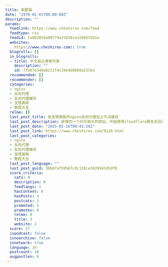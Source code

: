 ```yaml
---
title: 柴郡猫
date: "1970-01-01T00:00:00Z"
description: ""
params:
  feedlink: https://www.cheshirex.com/feed
  feedtype: rss
  feedid: 1a993059a00779a31658ce32666fb81e
  websites:
    https://www.cheshirex.com/: true
  blogrolls: []
  in_blogrolls:
  - title: 中文独立博客列表
    description: ""
    id: 7fb87e348a8211f4c19e4b0b0da225bd
  recommended: []
  recommender: []
  categories:
  - nginx
  - 反向代理
  - 反向代理缓存
  - 宝塔面板
  - 教程大全
  relme: {}
  last_post_title: 给宝塔面板的nginx反向代理加上节点缓存
  last_post_description: 新做的一个炒币相关的网站，开始使用cloudflare群友反应访问速度比较慢。就使用另一台服务器做了个反向代理 […]
  last_post_date: "2025-05-16T08:42:28Z"
  last_post_link: https://www.cheshirex.com/9128.html
  last_post_categories:
  - nginx
  - 反向代理
  - 反向代理缓存
  - 宝塔面板
  - 教程大全
  last_post_language: ""
  last_post_guid: 38b87af59567c8c118ce3d26943d5df8
  score_criteria:
    cats: 0
    description: 0
    feedlangs: 1
    hasContent: 0
    hasPosts: 3
    postcats: 3
    promoted: 5
    promotes: 0
    relme: 0
    title: 3
    website: 2
  score: 17
  ispodcast: false
  isnoarchive: false
  innetwork: true
  language: zh
  postcount: 10
  avgpostlen: 0
---
```

